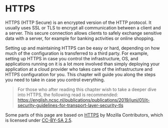 # HTTPS
HTTPS (HTTP Secure) is an encrypted version of the HTTP protocol. It usually uses SSL or TLS to encrypt all communication between a client and a server. This secure connection allows clients to safely exchange sensitive data with a server, for example for banking activities or online shopping.

Setting up and maintaining HTTPS can be easy or hard, depending on how much of the configuration is transferred to a third party. For example, setting up HTTPS in case you control the infrastructure, OS, and applications running on it is a lot more involved than simply deploying your application at a cloud provider who takes care of the infrastructure and HTTPS configuration for you. This chapter will guide you along the steps you need to take in case you control everything. 

> For those who after reading this chapter wish to take a deeper dive into HTTPS, the following read is recommended:  https://english.ncsc.nl/publications/publications/2019/juni/01/it-security-guidelines-for-transport-layer-security-tls 

Some parts of this page are based on [HTTPS](https://developer.mozilla.org/en-US/docs/Glossary/https) by Mozilla Contributors, which is licensed under [CC-BY-SA 2.5](http://creativecommons.org/licenses/by-sa/2.5/).